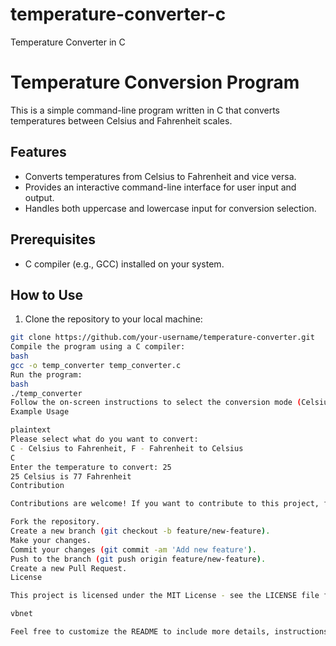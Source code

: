 # temperature-converter-c
Temperature Converter in C
# Temperature Conversion Program

This is a simple command-line program written in C that converts temperatures between Celsius and Fahrenheit scales.

## Features

- Converts temperatures from Celsius to Fahrenheit and vice versa.
- Provides an interactive command-line interface for user input and output.
- Handles both uppercase and lowercase input for conversion selection.

## Prerequisites

- C compiler (e.g., GCC) installed on your system.

## How to Use

1. Clone the repository to your local machine:

```bash
git clone https://github.com/your-username/temperature-converter.git
Compile the program using a C compiler:
bash
gcc -o temp_converter temp_converter.c
Run the program:
bash
./temp_converter
Follow the on-screen instructions to select the conversion mode (Celsius to Fahrenheit or Fahrenheit to Celsius) and enter the temperature to convert.
Example Usage

plaintext
Please select what do you want to convert:
C - Celsius to Fahrenheit, F - Fahrenheit to Celsius
C
Enter the temperature to convert: 25
25 Celsius is 77 Fahrenheit
Contribution

Contributions are welcome! If you want to contribute to this project, follow these steps:

Fork the repository.
Create a new branch (git checkout -b feature/new-feature).
Make your changes.
Commit your changes (git commit -am 'Add new feature').
Push to the branch (git push origin feature/new-feature).
Create a new Pull Request.
License

This project is licensed under the MIT License - see the LICENSE file for details.

vbnet

Feel free to customize the README to include more details, instructions, or sections as needed for your specific program. Make sure to replace placeholders like `your-username` and update the repository and file names to match your actual GitHub repository.
